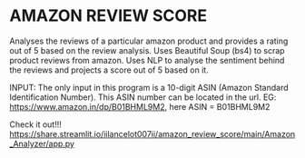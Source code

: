 # AMAZON REVIEW SCORE
 Analyses the reviews of a particular amazon product and provides a rating out of 5 based on the review analysis.
 Uses Beautiful Soup (bs4) to scrap product reviews from amazon.
 Uses NLP to analyse the sentiment behind the reviews and projects a score out of 5 based on it.
 
 INPUT:
 The only input in this program is a 10-digit ASIN (Amazon Standard Identification Number).
 This ASIN number can be located in the url. EG: https://www.amazon.in/dp/B01BHML9M2, here ASIN =  B01BHML9M2
 
 Check it out!!!
 https://share.streamlit.io/iilancelot007ii/amazon_review_score/main/Amazon_Analyzer/app.py
